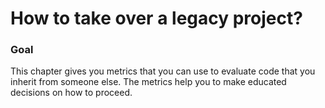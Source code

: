 # How to take over a legacy project?

### Goal
This chapter gives you metrics that you can use to evaluate code that you inherit from someone else. The metrics help you to make educated decisions on how to proceed.
